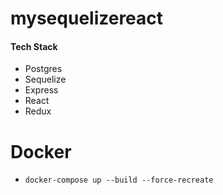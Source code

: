 # mysequelizereact

#### Tech Stack
* Postgres
* Sequelize
* Express
* React
* Redux


# Docker 
* `docker-compose up --build --force-recreate`

